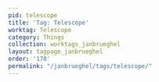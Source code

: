 ```yaml
---
pid: telescope
title: 'Tag: Telescope'
worktag: Telescope
category: Things
collection: worktags_janbrueghel
layout: tagpage_janbrueghel
order: '170'
permalink: "/janbrueghel/tags/telescope/"
---
```

